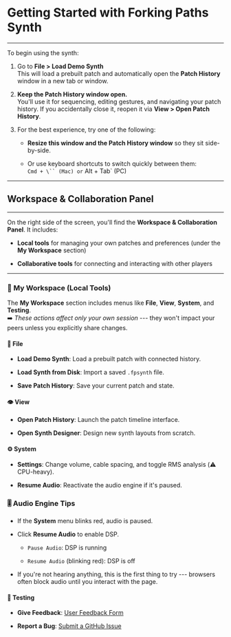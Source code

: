 # Getting Started with Forking Paths Synth
----------------------------------------

To begin using the synth:

1.  Go to **File > Load Demo Synth**\
    This will load a prebuilt patch and automatically open the **Patch History** window in a new tab or window.

2.  **Keep the Patch History window open.**\
    You'll use it for sequencing, editing gestures, and navigating your patch history. If you accidentally close it, reopen it via **View > Open Patch History**.

3.  For the best experience, try one of the following:

    -   **Resize this window and the Patch History window** so they sit side-by-side.

    -   Or use keyboard shortcuts to switch quickly between them:\
        `Cmd + \`` (Mac) or` Alt + Tab` (PC)

-------

## Workspace & Collaboration Panel
-------

On the right side of the screen, you'll find the **Workspace & Collaboration Panel**. It includes:

-   **Local tools** for managing your own patches and preferences (under the **My Workspace** section)

-   **Collaborative tools** for connecting and interacting with other players

-------

### 🔧 My Workspace (Local Tools)

The **My Workspace** section includes menus like **File**, **View**, **System**, and **Testing**.\
➡️ *These actions affect only your own session* --- they won't impact your peers unless you explicitly share changes.

#### 📁 File

-   **Load Demo Synth**: Load a prebuilt patch with connected history.

-   **Load Synth from Disk**: Import a saved `.fpsynth` file.

-   **Save Patch History**: Save your current patch and state.

#### 👁️ View

-   **Open Patch History**: Launch the patch timeline interface.

-   **Open Synth Designer**: Design new synth layouts from scratch.

#### ⚙️ System

-   **Settings**: Change volume, cable spacing, and toggle RMS analysis (⚠️ CPU-heavy).

-   **Resume Audio**: Reactivate the audio engine if it's paused.

### 🎚 Audio Engine Tips

-   If the **System** menu blinks red, audio is paused.

-   Click **Resume Audio** to enable DSP.

    -   `Pause Audio`: DSP is running

    -   `Resume Audio` (blinking red): DSP is off

-   If you're not hearing anything, this is the first thing to try --- browsers often block audio until you interact with the page.

#### 🧪 Testing

-   **Give Feedback**: [User Feedback Form](https://forms.gle/aerpRUgBR7bH1xpB9)

-   **Report a Bug**: [Submit a GitHub Issue](https://github.com/michaelpalumbo/forkingpaths/issues/new)


